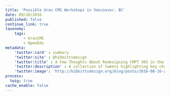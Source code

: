 ```yaml
---
title: 'Possible Grav CMS Workshops in Vancouver, BC'
date: 09/20/2016
published: false
continue_link: true
taxonomy:
    tags:
        - GravCMS
        - OpenEdu
metadata:
    'twitter:card' : summary
    'twitter:site' : @hibbittsdesign
    'twitter:title' : A Few Thoughts About Redesigning CMPT 363 in the Open
    'twitter:description' : A collection of tweets highlighting key changes to CMPT 363 for the Fall 2016 offering.
    'twitter:image': 'http://hibbittsdesign.org/blog/posts/2016-08-16-a-few-thoughts-about-redesigning-cmpt-363-in-the-open-once-again/workflowy.png'
process:
  twig: true
cache_enable: false
---
```

